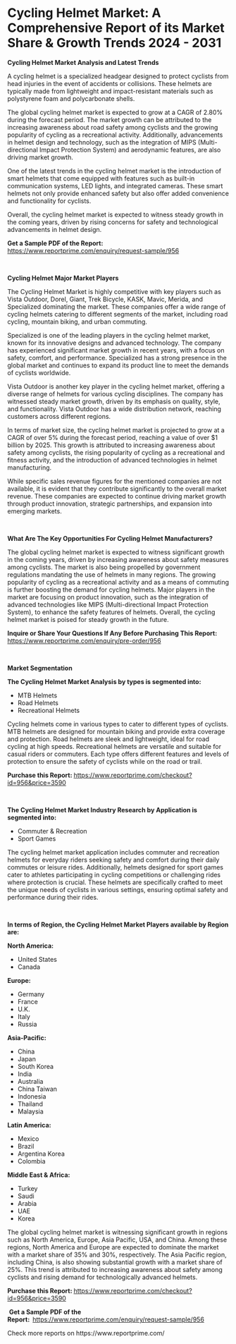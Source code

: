 <p><h1>Cycling Helmet Market: A Comprehensive Report of its Market Share & Growth Trends 2024 - 2031</h1></p><p><strong>Cycling Helmet Market Analysis and Latest Trends</strong></p>
<p><p>A cycling helmet is a specialized headgear designed to protect cyclists from head injuries in the event of accidents or collisions. These helmets are typically made from lightweight and impact-resistant materials such as polystyrene foam and polycarbonate shells.</p><p>The global cycling helmet market is expected to grow at a CAGR of 2.80% during the forecast period. The market growth can be attributed to the increasing awareness about road safety among cyclists and the growing popularity of cycling as a recreational activity. Additionally, advancements in helmet design and technology, such as the integration of MIPS (Multi-directional Impact Protection System) and aerodynamic features, are also driving market growth.</p><p>One of the latest trends in the cycling helmet market is the introduction of smart helmets that come equipped with features such as built-in communication systems, LED lights, and integrated cameras. These smart helmets not only provide enhanced safety but also offer added convenience and functionality for cyclists.</p><p>Overall, the cycling helmet market is expected to witness steady growth in the coming years, driven by rising concerns for safety and technological advancements in helmet design.</p></p>
<p><strong>Get a Sample PDF of the Report:&nbsp;</strong> <a href="https://www.reportprime.com/enquiry/request-sample/956">https://www.reportprime.com/enquiry/request-sample/956</a></p>
<p>&nbsp;</p>
<p><strong>Cycling Helmet Major Market Players</strong></p>
<p><p>The Cycling Helmet Market is highly competitive with key players such as Vista Outdoor, Dorel, Giant, Trek Bicycle, KASK, Mavic, Merida, and Specialized dominating the market. These companies offer a wide range of cycling helmets catering to different segments of the market, including road cycling, mountain biking, and urban commuting.</p><p>Specialized is one of the leading players in the cycling helmet market, known for its innovative designs and advanced technology. The company has experienced significant market growth in recent years, with a focus on safety, comfort, and performance. Specialized has a strong presence in the global market and continues to expand its product line to meet the demands of cyclists worldwide.</p><p>Vista Outdoor is another key player in the cycling helmet market, offering a diverse range of helmets for various cycling disciplines. The company has witnessed steady market growth, driven by its emphasis on quality, style, and functionality. Vista Outdoor has a wide distribution network, reaching customers across different regions.</p><p>In terms of market size, the cycling helmet market is projected to grow at a CAGR of over 5% during the forecast period, reaching a value of over $1 billion by 2025. This growth is attributed to increasing awareness about safety among cyclists, the rising popularity of cycling as a recreational and fitness activity, and the introduction of advanced technologies in helmet manufacturing.</p><p>While specific sales revenue figures for the mentioned companies are not available, it is evident that they contribute significantly to the overall market revenue. These companies are expected to continue driving market growth through product innovation, strategic partnerships, and expansion into emerging markets.</p></p>
<p>&nbsp;</p>
<p><strong>What Are The Key Opportunities For Cycling Helmet Manufacturers?</strong></p>
<p><p>The global cycling helmet market is expected to witness significant growth in the coming years, driven by increasing awareness about safety measures among cyclists. The market is also being propelled by government regulations mandating the use of helmets in many regions. The growing popularity of cycling as a recreational activity and as a means of commuting is further boosting the demand for cycling helmets. Major players in the market are focusing on product innovation, such as the integration of advanced technologies like MIPS (Multi-directional Impact Protection System), to enhance the safety features of helmets. Overall, the cycling helmet market is poised for steady growth in the future.</p></p>
<p><strong>Inquire or Share Your Questions If Any Before Purchasing This Report:</strong> <a href="https://www.reportprime.com/enquiry/pre-order/956">https://www.reportprime.com/enquiry/pre-order/956</a></p>
<p>&nbsp;</p>
<p><strong>Market Segmentation</strong></p>
<p><strong>The Cycling Helmet Market Analysis by types is segmented into:</strong></p>
<p><ul><li>MTB Helmets</li><li>Road Helmets</li><li>Recreational Helmets</li></ul></p>
<p><p>Cycling helmets come in various types to cater to different types of cyclists. MTB helmets are designed for mountain biking and provide extra coverage and protection. Road helmets are sleek and lightweight, ideal for road cycling at high speeds. Recreational helmets are versatile and suitable for casual riders or commuters. Each type offers different features and levels of protection to ensure the safety of cyclists while on the road or trail.</p></p>
<p><strong>Purchase this Report:&nbsp;</strong><a href="https://www.reportprime.com/checkout?id=956&price=3590">https://www.reportprime.com/checkout?id=956&price=3590</a></p>
<p>&nbsp;</p>
<p><strong>The Cycling Helmet Market Industry Research by Application is segmented into:</strong></p>
<p><ul><li>Commuter & Recreation</li><li>Sport Games</li></ul></p>
<p><p>The cycling helmet market application includes commuter and recreation helmets for everyday riders seeking safety and comfort during their daily commutes or leisure rides. Additionally, helmets designed for sport games cater to athletes participating in cycling competitions or challenging rides where protection is crucial. These helmets are specifically crafted to meet the unique needs of cyclists in various settings, ensuring optimal safety and performance during their rides.</p></p>
<p>&nbsp;</p>
<p><strong>In terms of Region, the Cycling Helmet Market Players available by Region are:</strong></p>
<p>
    <p> <strong> North America: </strong>
        <ul>
            <li>United States</li>
            <li>Canada</li>
        </ul>
        </p> 
    <p> <strong> Europe: </strong>
        <ul>
            <li>Germany</li>
            <li>France</li>
            <li>U.K.</li>
            <li>Italy</li>
            <li>Russia</li>
        </ul>
        </p> 
    <p> <strong> Asia-Pacific: </strong>
        <ul>
            <li>China</li>
            <li>Japan</li>
            <li>South Korea</li>
            <li>India</li>
            <li>Australia</li>
            <li>China Taiwan</li>
            <li>Indonesia</li>
            <li>Thailand</li>
            <li>Malaysia</li>
        </ul>
        </p> 
    <p> <strong> Latin America: </strong>
        <ul>
            <li>Mexico</li>
            <li>Brazil</li>
            <li>Argentina Korea</li>
            <li>Colombia</li>
        </ul>
        </p> 
    <p> <strong> Middle East & Africa: </strong>
        <ul>
            <li>Turkey</li>
            <li>Saudi</li>
            <li>Arabia</li>
            <li>UAE</li>
            <li>Korea</li>
        </ul>
    </p>
    </p>
<p><p>The global cycling helmet market is witnessing significant growth in regions such as North America, Europe, Asia Pacific, USA, and China. Among these regions, North America and Europe are expected to dominate the market with a market share of 35% and 30%, respectively. The Asia Pacific region, including China, is also showing substantial growth with a market share of 25%. This trend is attributed to increasing awareness about safety among cyclists and rising demand for technologically advanced helmets.</p></p>
<p><strong>Purchase this Report: </strong><a href="https://www.reportprime.com/checkout?id=956&price=3590">https://www.reportprime.com/checkout?id=956&price=3590</a></p>
<p>&nbsp;<strong>Get a Sample PDF of the Report:&nbsp;&nbsp;</strong><a href="https://www.reportprime.com/enquiry/request-sample/956">https://www.reportprime.com/enquiry/request-sample/956</a></p>
<p><strong></strong></p>
<p>Check more reports on https://www.reportprime.com/</p>